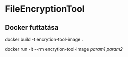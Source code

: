 # FileEncryptionTool

## Docker futtatása

docker build -t encrytion-tool-image .

docker run -it --rm encrytion-tool-image *param1* *param2*